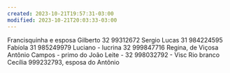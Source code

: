 ```yaml
---
created: 2023-10-21T19:57:31-03:00
modified: 2023-10-21T20:03:33-03:00
---
```


Francisquinha e esposa
Gilberto 32 99312672
Sergio Lucas 31 984224595
Fabíola 31 985249979
Luciano - lucrina 32 999847716
Regina, de Viçosa
Antônio Campos - primo do João Leite - 32 998032792 - Visc Rio branco 
Cecília 999232793, esposa do Antônio
